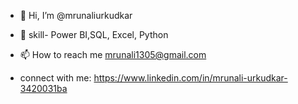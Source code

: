 - 👋 Hi, I’m @mrunaliurkudkar
- 🌱 skill- Power BI,SQL, Excel, Python
- 📫 How to reach me mrunali1305@gmail.com

- connect with me: https://www.linkedin.com/in/mrunali-urkudkar-3420031ba
